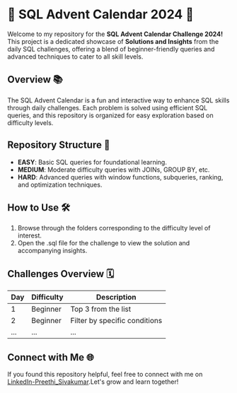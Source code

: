 # 🎄 SQL Advent Calendar 2024 🎄
Welcome to my repository for the **SQL Advent Calendar Challenge 2024!** This project is a dedicated showcase of **Solutions and Insights** from the daily SQL challenges, offering a blend of beginner-friendly queries and advanced techniques to cater to all skill levels.

## Overview 📚
The SQL Advent Calendar is a fun and interactive way to enhance SQL skills through daily challenges. Each problem is solved using efficient SQL queries, and this repository is organized for easy exploration based on difficulty levels.

## Repository Structure 📂
- **EASY**: Basic SQL queries for foundational learning.
- **MEDIUM**: Moderate difficulty queries with JOINs, GROUP BY, etc.
- **HARD**: Advanced queries with window functions, subqueries, ranking, and optimization techniques.

## How to Use 🛠
1. Browse through the folders corresponding to the difficulty level of interest.
2. Open the .sql file for the challenge to view the solution and accompanying insights.

## Challenges Overview 🗓
| Day | Difficulty | Description                   |
|-----|------------|-------------------------------|
| 1   | Beginner   | Top 3 from the list           |
| 2   | Beginner   | Filter by specific conditions |
| ... | ...        | ...                           |

## Connect with Me 🌐
If you found this repository helpful, feel free to connect with me on [LinkedIn-Preethi_Sivakumar]([https://linkedin.com/in/preethi-sivakumar/196](https://www.linkedin.com/in/preethisivakumar196?utm_source=share&utm_campaign=share_via&utm_content=profile&utm_medium=ios_app)).Let's grow and learn together!
